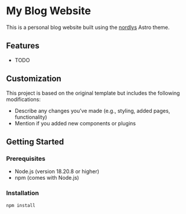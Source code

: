 # My Blog Website

This is a personal blog website built using the [nordlys](https://github.com/FjellOverflow/nordlys) Astro theme.

## Features

- TODO

## Customization

This project is based on the original template but includes the following modifications:

- Describe any changes you’ve made (e.g., styling, added pages, functionality)
- Mention if you added new components or plugins

## Getting Started

### Prerequisites

- Node.js (version 18.20.8 or higher)
- npm (comes with Node.js)

### Installation

```bash
npm install
```
